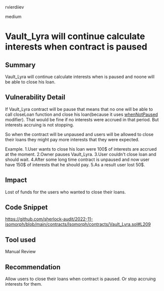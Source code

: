 rvierdiiev

medium

# Vault_Lyra will continue calculate interests when contract is paused

## Summary
Vault_Lyra will continue calculate interests when is paused and noone will be able to close his loan.
## Vulnerability Detail
If Vault_Lyra contract will be pause that means that no one will be able to call closeLoan function and close his loan(because it uses [whenNotPaused](https://github.com/sherlock-audit/2022-11-isomorph/blob/main/contracts/Isomorph/contracts/Vault_Lyra.sol#L209)  modifier).
That would be fine if no interests were accrued in that period. But interests accruing is not stopping.

So when the contract will be unpaused and users will be allowed to close their loans they might pay more interests that they were expected.

Example.
1.User wants to close his loan were 100$ of interests are accrued at the moment.
2.Owner pauses Vault_Lyra.
3.User couldn't close loan and should wait.
4.After some long time contract is unpaused and now user have 150$ of interests that he should pay.
5.As a result user lost 50$.
## Impact
Lost of funds for the users who wanted to close their loans.
## Code Snippet
https://github.com/sherlock-audit/2022-11-isomorph/blob/main/contracts/Isomorph/contracts/Vault_Lyra.sol#L209
## Tool used

Manual Review

## Recommendation
Allow users to close their loans when contract is paused. Or stop accruing interests for them.